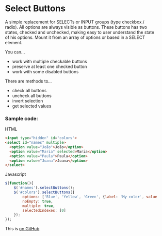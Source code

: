 # Select Buttons

A simple replacement for SELECTs or INPUT groups (type checkbox / radio). All options are always visible as buttons.
These buttons has two states, checked and unchecked, making easy to user understand the state of his options.
Mount it from an array of options or based in a SELECT element.

You can...

 * work with multiple checkable buttons
 * preserve at least one checked button
 * work with some disabled buttons

There are methods to...

 * check all buttons
 * uncheck all buttons
 * invert selection
 * get selected values

### Sample code:

HTML
```html
<input type="hidden" id="colors">
<select id="names" multiple>
  <option value="João">João</option>
  <option value="Maria" selected>Maria</option>
  <option value="Paula">Paula</option>
  <option value="Joana">Joana</option>
</select>
```
Javascript
```javascript
$(function(){	
	$('#names').selectButtons();
	$('#colors').selectButtons({
		options: ['Blue', 'Yellow', 'Green', {label: 'My color', value: 'Red'}], 
		noEmpty: true, 
		multiple: true,
		selectedIndexes: [0]
	});	
});
```

This is [on GitHub](https://github.com/caugbr/select-buttons/)